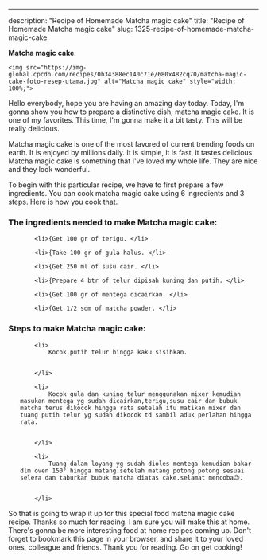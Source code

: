 ---
description: "Recipe of Homemade Matcha magic cake"
title: "Recipe of Homemade Matcha magic cake"
slug: 1325-recipe-of-homemade-matcha-magic-cake

<p>
	<strong>Matcha magic cake</strong>. 
	
</p>
<p>
	
	<img src="https://img-global.cpcdn.com/recipes/0b34388ec140c71e/680x482cq70/matcha-magic-cake-foto-resep-utama.jpg" alt="Matcha magic cake" style="width: 100%;">
	
	
</p>
<p>
	Hello everybody, hope you are having an amazing day today. Today, I'm gonna show you how to prepare a distinctive dish, matcha magic cake. It is one of my favorites. This time, I'm gonna make it a bit tasty. This will be really delicious.
</p>
	
<p>
	
</p>
<p>
	Matcha magic cake is one of the most favored of current trending foods on earth. It is enjoyed by millions daily. It is simple, it is fast, it tastes delicious. Matcha magic cake is something that I've loved my whole life. They are nice and they look wonderful.
</p>

<p>
To begin with this particular recipe, we have to first prepare a few ingredients. You can cook matcha magic cake using 6 ingredients and 3 steps. Here is how you cook that.
</p>

<h3>The ingredients needed to make Matcha magic cake:</h3>

<ol>
	
		<li>{Get 100 gr of terigu. </li>
	
		<li>{Take 100 gr of gula halus. </li>
	
		<li>{Get 250 ml of susu cair. </li>
	
		<li>{Prepare 4 btr of telur dipisah kuning dan putih. </li>
	
		<li>{Get 100 gr of mentega dicairkan. </li>
	
		<li>{Get 1/2 sdm of matcha powder. </li>
	
</ol>
<p>
	
</p>

<h3>Steps to make Matcha magic cake:</h3>

<ol>
	
		<li>
			Kocok putih telur hingga kaku sisihkan.
			
			
		</li>
	
		<li>
			Kocok gula dan kuning telur menggunakan mixer kemudian masukan mentega yg sudah dicairkan,terigu,susu cair dan bubuk matcha terus dikocok hingga rata setelah itu matikan mixer dan tuang putih telur yg sudah dikocok td sambil aduk perlahan hingga rata.
			
			
		</li>
	
		<li>
			Tuang dalam loyang yg sudah dioles mentega kemudian bakar dlm oven 150° hingga matang.setelah matang potong potong sesuai selera dan taburkan bubuk matcha diatas cake.selamat mencoba😉.
			
			
		</li>
	
</ol>

<p>
	
</p>

<p>
	So that is going to wrap it up for this special food matcha magic cake recipe. Thanks so much for reading. I am sure you will make this at home. There's gonna be more interesting food at home recipes coming up. Don't forget to bookmark this page in your browser, and share it to your loved ones, colleague and friends. Thank you for reading. Go on get cooking!
</p>
